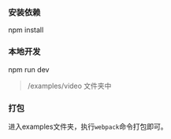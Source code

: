 ### 安装依赖
npm install
### 本地开发
npm run dev
> /examples/video  文件夹中

### 打包
进入examples文件夹，执行`webpack`命令打包即可。